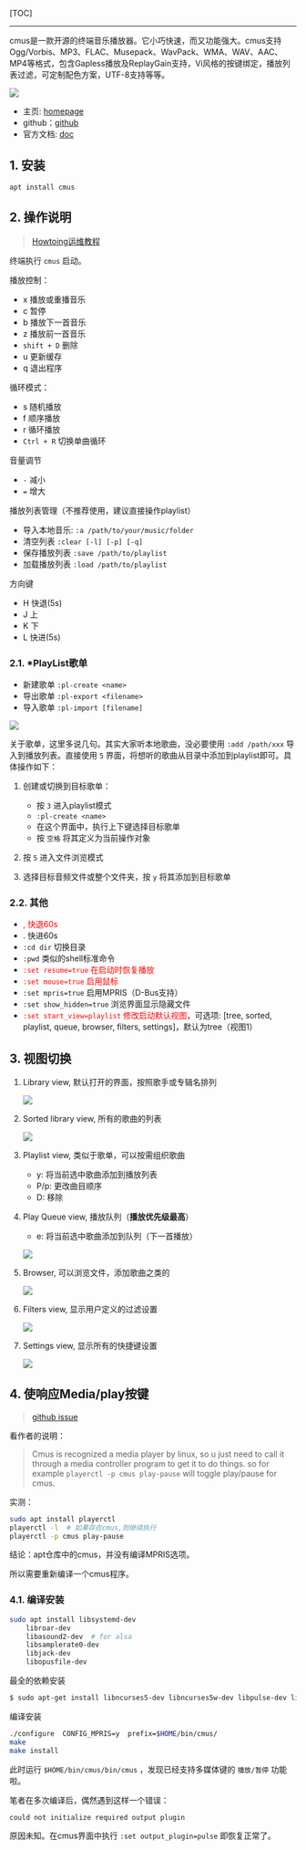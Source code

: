 <!--
+++
title       = "Linux终端音乐播放器: cmus"
description = "Linux终端音乐播放器cmus攻略: 操作歌单"
date        = "2022-01-03"
tags        = []
categories  = ["1-os管理","11-linux"]
series      = []
keywords    = []
weight      = 5
toc         = true
draft       = false
+++ -->

[TOC]

---

cmus是一款开源的终端音乐播放器。它小巧快速，而又功能强大。cmus支持Ogg/Vorbis、MP3、FLAC、Musepack、WavPack、WMA、WAV、AAC、MP4等格式，包含Gapless播放及ReplayGain支持，Vi风格的按键绑定，播放列表过滤，可定制配色方案，UTF-8支持等等。

![](https://img2020.cnblogs.com/blog/2039866/202007/2039866-20200707080920058-93507962.jpg) <!-- cmus/cmus-0.jpg -->

+ 主页: [homepage](https://cmus.github.io)
+ github：[github](https://github.com/cmus/cmus)
+ 官方文档: [doc](https://github.com/cmus/cmus/blob/master/Doc/cmus.txt)

## 1. 安装

`apt install cmus`

## 2. 操作说明
> [Howtoing运维教程](https://www.howtoing.com/install-cmus-music-player-in-linux)

终端执行 `cmus` 启动。

播放控制：

+ x 播放或重播音乐
+ c 暂停
+ b 播放下一首音乐
+ z 播放前一首音乐
+ `shift + D` 删除
+ u 更新缓存
+ q 退出程序

循环模式：

+ s 随机播放
+ f 顺序播放
+ r 循环播放
+ `Ctrl + R` 切换单曲循环

音量调节

+ `-` 减小
+ `=` 增大

播放列表管理（不推荐使用，建议直接操作playlist）

+ 导入本地音乐: `:a /path/to/your/music/folder`
+ 清空列表 `:clear [-l] [-p] [-q]`
+ 保存播放列表 `:save /path/to/playlist`
+ 加载播放列表 `:load /path/to/playlist`

方向键

+ H 快退(5s)
+ J 上
+ K 下
+ L 快进(5s)

### 2.1. \*PlayList歌单

+ 新建歌单 `:pl-create <name>`
+ 导出歌单 `:pl-export <filename>`
+ 导入歌单 `:pl-import [filename]`

![](https://img2020.cnblogs.com/blog/2039866/202007/2039866-20200707080920571-246098602.jpg) <!-- cmus/cmus-7.jpg -->

关于歌单，这里多说几句。其实大家听本地歌曲，没必要使用 `:add /path/xxx` 导入到播放列表。直接使用 `5` 界面，将想听的歌曲从目录中添加到playlist即可。具体操作如下：

1. 创建或切换到目标歌单：

    + 按 `3` 进入playlist模式
    + `:pl-create <name>`
    + 在这个界面中，执行上下键选择目标歌单
    + 按 `空格` 将其定义为当前操作对象

2. 按 `5` 进入文件浏览模式
3. 选择目标音频文件或整个文件夹，按 `y` 将其添加到目标歌单

### 2.2. 其他

+ <font color=#FF0000>, 快退60s</font>
+ . 快进60s
+ `:cd dir` 切换目录
+ `:pwd` 类似的shell标准命令
+ <font color=#FF0000>`:set resume=true` 在启动时恢复播放</font>
+ <font color=#FF0000>`:set mouse=true` 启用鼠标</font>
+ `:set mpris=true` 启用MPRIS（D-Bus支持）
+ `:set show_hidden=true` 浏览界面显示隐藏文件
+ <font color=#FF0000>`:set start_view=playlist` 修改启动默认视图</font>，可选项: [tree, sorted, playlist, queue, browser, filters, settings]，默认为tree（视图1）

## 3. 视图切换

1. Library view, 默认打开的界面，按照歌手或专辑名排列

    ![](https://img2020.cnblogs.com/blog/2039866/202007/2039866-20200707080920966-902681387.jpg) <!-- cmus/cmus-2.jpg -->

2. Sorted library view, 所有的歌曲的列表

    ![](https://img2020.cnblogs.com/blog/2039866/202007/2039866-20200707080921275-861379163.jpg) <!-- cmus/cmus-1.jpg -->

3. Playlist view, 类似于歌单，可以按需组织歌曲

    + y: 将当前选中歌曲添加到播放列表
    + P/p: 更改曲目顺序
    + D: 移除

4. Play Queue view, 播放队列（**播放优先级最高**）

    + e: 将当前选中歌曲添加到队列（下一首播放）

    ![](https://img2020.cnblogs.com/blog/2039866/202007/2039866-20200707080921509-572883268.jpg) <!-- cmus/cmus-6.jpg -->

5. Browser, 可以浏览文件，添加歌曲之类的

    ![](https://img2020.cnblogs.com/blog/2039866/202007/2039866-20200707080921699-2062523112.jpg) <!-- cmus/cmus-3.jpg -->

6. Filters view, 显示用户定义的过滤设置

    ![](https://img2020.cnblogs.com/blog/2039866/202007/2039866-20200707080921931-545048098.jpg) <!-- cmus/cmus-4.jpg -->

7. Settings view, 显示所有的快捷键设置

    ![](https://img2020.cnblogs.com/blog/2039866/202007/2039866-20200707080922193-1833632719.jpg) <!-- cmus/cmus-5.jpg -->

## 4. 使响应Media/play按键
> [github issue](https://github.com/cmus/cmus/issues/948)

看作者的说明：

> Cmus is recognized a media player by linux, so u just need to call it through a media controller program to get it to do things. so for example `playerctl -p cmus play-pause` will toggle play/pause for cmus.

实测：

```sh
sudo apt install playerctl
playerctl -l  # 如果存在cmus,则继续执行
playerctl -p cmus play-pause
```

结论：apt仓库中的cmus，并没有编译MPRIS选项。

所以需要重新编译一个cmus程序。

### 4.1. 编译安装

```sh
sudo apt install libsystemd-dev
    libroar-dev
    libasound2-dev  # for alsa
    libsamplerate0-dev
    libjack-dev
    libopusfile-dev
```

最全的依赖安装

```sh
$ sudo apt-get install libncurses5-dev libncurses5w-dev libpulse-dev libmodplugs-dev libcddb2-dev libsystemd-dev libavformat-dev libflac-dev libao-dev libcdio-dev libcdio-cdda-dev libvorbis-dev libopusfile-dev libroar-dev libdiscid-dev libsamplerate0-dev libmpcdec-dev libmad0-dev libmp4v2-dev libasound2-dev libjack-dev libcue-dev
```

编译安装

```sh
./configure  CONFIG_MPRIS=y  prefix=$HOME/bin/cmus/
make
make install
```

此时运行 `$HOME/bin/cmus/bin/cmus` ，发现已经支持多媒体键的 `播放/暂停` 功能啦。

笔者在多次编译后，偶然遇到这样一个错误：

```
could not initialize required output plugin
```

原因未知。在cmus界面中执行 `:set output_plugin=pulse` 即恢复正常了。
